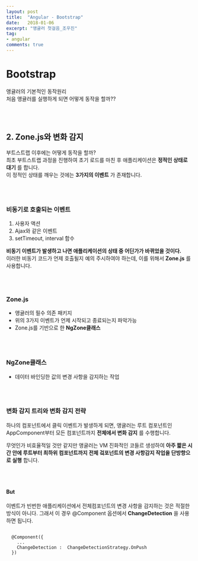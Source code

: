 ```yaml
---
layout: post
title:  "Angular - Bootstrap"
date:   2018-01-06
excerpt: "앵귤러 첫걸음_조우진"
tag:
- angular
comments: true
---
```


# **Bootstrap**

앵귤러의 기본적인 동작원리
</br>
처음 앵귤러를 실행하게 되면 어떻게 동작을 할까??

</br>
</br>

## 2. Zone.js와 변화 감지

부트스트랩 이후에는 어떻게 동작을 할까?
</br>
최초 부트스트랩 과정을 진행하여 초기 로드를 마친 후 애플리케이션은 **정적인 상태로 대기** 를 합니다.
</br>
이 정적인 상태를 깨우는 것에는 **3가지의 이벤트** 가 존재합니다.

</br>
</br>

### 비동기로 호출되는 이벤트

1. 사용자 액션
2. Ajax와 같은 이벤트 
3. setTimeout, interval 함수

**비동기 이벤트가 발생하고 나면 애플리케이션의 상태 중 어딘가가 바뀌었을 것이다.**
</br>
이러한 비동기 코드가 언제 호출될지 예의 주시하여야 하는데, 이를 위해서 **Zone.js** 를 사용합니다.

</br>
</br>

### Zone.js

- 앵귤러의 필수 의존 패키지
- 위의 3가지 이벤트가 언제 시작되고 종료되는지 파악가능
- Zone.js를 기반으로 한 **NgZone클래스**

</br>
</br>

### **NgZone클래스**

- 데이터 바인딩한 값의 변경 사항을 감지하는 작업

</br>
</br>

### 변화 감지 트리와 변화 감지 전략

하나의 컴포넌트에서 클릭 이벤트가 발생하게 되면, 앵귤러는 루트 컴포넌트인 AppComponent부터 모든 컴포넌트까지 **전체에서 변화 감지** 를 수행합니다.
</br>

무엇인가 비효율적일 것만 같지만 앵귤러는 VM 진화적인 코들르 생성하여 **아주 짧은 시간 안에 루트부터 최하위 컴포넌트까지 전체 겈포넌트의 변경 사항감지 작업을 단방향으로 실행** 합니다.

</br>
</br>

#### But

이벤트가 빈번한 애플리케이션에서 전체컴포넌트의 변경 사항을 감지하는 것은 적절한 방식이 아니다. 그래서 이 경우 @Component 옵션에서 **ChangeDetection** 을 사용하면 됩니다.

```

  @Component({
    ...
    ChangeDetection :  ChangeDetectionStrategy.OnPush
  })

```
